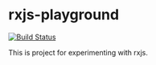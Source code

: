 # rxjs-playground

[![Build Status](https://travis-ci.org/andriy-f/rxjs-playground.svg?branch=master)](https://travis-ci.org/andriy-f/rxjs-playground)

This is project for experimenting with rxjs.
